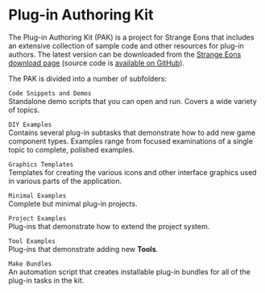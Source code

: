 # Plug-in Authoring Kit

The Plug-in Authoring Kit (PAK) is a project for Strange Eons that includes an extensive collection of sample code and other resources for plug-in authors. The latest version can be downloaded from the [Strange Eons download page](https://strangeeons.cgjennings.ca/download.html) (source code is [available on GitHub](https://github.com/CGJennings/se3docs/tree/master/Plug-in%20Authoring%20Kit)).

The PAK is divided into a number of subfolders:

`Code Snippets and Demos`  
Standalone demo scripts that you can open and run. Covers a wide variety of topics.

`DIY Examples`  
Contains several plug-in subtasks that demonstrate how to add new game component types. Examples range from focused examinations of a single topic to complete, polished examples.

`Graphics Templates`  
Templates for creating the various icons and other interface graphics used in various parts of the application.

`Minimal Examples`  
Complete but minimal plug-in projects.

`Project Examples`  
Plug-ins that demonstrate how to extend the project system.

`Tool Examples`  
Plug-ins that demonstrate adding new **Tools**.

`Make Bundles`  
An automation script that creates installable plug-in bundles for all of the plug-in tasks in the kit.